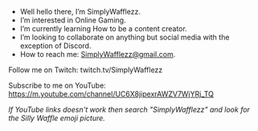- Well hello there, I’m SimplyWafflezz.
- I’m interested in Online Gaming.
- I’m currently learning How to be a content creator.
- I’m looking to collaborate on anything but social media with the exception of Discord.
- How to reach me: SimplyWafflezz@gmail.com.

Follow me on Twitch:
twitch.tv/SimplyWafflezz

Subscribe to me on YouTube:
https://m.youtube.com/channel/UC6X8jipexrAWZV7WjYRj_TQ

*If YouTube links doesn't work then search "SimplyWafflezz" and look for the Silly Waffle emoji picture.*
